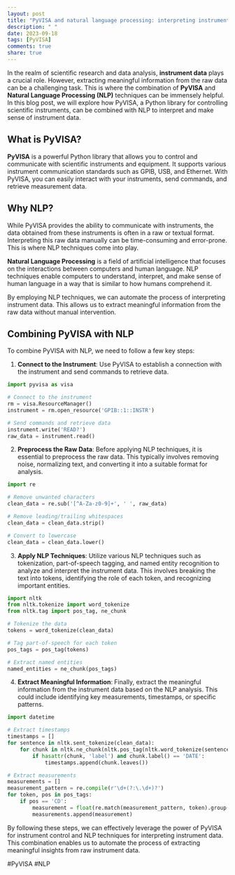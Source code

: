 ```yaml
---
layout: post
title: "PyVISA and natural language processing: interpreting instrument data"
description: " "
date: 2023-09-18
tags: [PyVISA]
comments: true
share: true
---
```


In the realm of scientific research and data analysis, **instrument data** plays a crucial role. However, extracting meaningful information from the raw data can be a challenging task. This is where the combination of **PyVISA** and **Natural Language Processing (NLP)** techniques can be immensely helpful. In this blog post, we will explore how PyVISA, a Python library for controlling scientific instruments, can be combined with NLP to interpret and make sense of instrument data.

## What is PyVISA?

**PyVISA** is a powerful Python library that allows you to control and communicate with scientific instruments and equipment. It supports various instrument communication standards such as GPIB, USB, and Ethernet. With PyVISA, you can easily interact with your instruments, send commands, and retrieve measurement data.

## Why NLP?

While PyVISA provides the ability to communicate with instruments, the data obtained from these instruments is often in a raw or textual format. Interpreting this raw data manually can be time-consuming and error-prone. This is where NLP techniques come into play.

**Natural Language Processing** is a field of artificial intelligence that focuses on the interactions between computers and human language. NLP techniques enable computers to understand, interpret, and make sense of human language in a way that is similar to how humans comprehend it.

By employing NLP techniques, we can automate the process of interpreting instrument data. This allows us to extract meaningful information from the raw data without manual intervention.

## Combining PyVISA with NLP

To combine PyVISA with NLP, we need to follow a few key steps:

1. **Connect to the Instrument**: Use PyVISA to establish a connection with the instrument and send commands to retrieve data.

```python
import pyvisa as visa

# Connect to the instrument
rm = visa.ResourceManager()
instrument = rm.open_resource('GPIB::1::INSTR')

# Send commands and retrieve data
instrument.write('READ?')
raw_data = instrument.read()
```

2. **Preprocess the Raw Data**: Before applying NLP techniques, it is essential to preprocess the raw data. This typically involves removing noise, normalizing text, and converting it into a suitable format for analysis.

```python
import re

# Remove unwanted characters
clean_data = re.sub('[^A-Za-z0-9]+', ' ', raw_data)

# Remove leading/trailing whitespaces
clean_data = clean_data.strip()

# Convert to lowercase
clean_data = clean_data.lower()
```

3. **Apply NLP Techniques**: Utilize various NLP techniques such as tokenization, part-of-speech tagging, and named entity recognition to analyze and interpret the instrument data. This involves breaking the text into tokens, identifying the role of each token, and recognizing important entities.

```python
import nltk
from nltk.tokenize import word_tokenize
from nltk.tag import pos_tag, ne_chunk

# Tokenize the data
tokens = word_tokenize(clean_data)

# Tag part-of-speech for each token
pos_tags = pos_tag(tokens)

# Extract named entities
named_entities = ne_chunk(pos_tags)
```

4. **Extract Meaningful Information**: Finally, extract the meaningful information from the instrument data based on the NLP analysis. This could include identifying key measurements, timestamps, or specific patterns.

```python
import datetime

# Extract timestamps
timestamps = []
for sentence in nltk.sent_tokenize(clean_data):
    for chunk in nltk.ne_chunk(nltk.pos_tag(nltk.word_tokenize(sentence))):
        if hasattr(chunk, 'label') and chunk.label() == 'DATE':
            timestamps.append(chunk.leaves())

# Extract measurements
measurements = []
measurement_pattern = re.compile(r'\d+(?:\.\d+)?')
for token, pos in pos_tags:
    if pos == 'CD':
        measurement = float(re.match(measurement_pattern, token).group())
        measurements.append(measurement)
```

By following these steps, we can effectively leverage the power of PyVISA for instrument control and NLP techniques for interpreting instrument data. This combination enables us to automate the process of extracting meaningful insights from raw instrument data.

#PyVISA #NLP